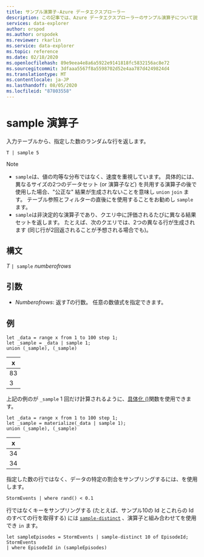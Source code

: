 ```yaml
---
title: サンプル演算子-Azure データエクスプローラー
description: この記事では、Azure データエクスプローラーのサンプル演算子について説明します。
services: data-explorer
author: orspod
ms.author: orspodek
ms.reviewer: rkarlin
ms.service: data-explorer
ms.topic: reference
ms.date: 02/18/2020
ms.openlocfilehash: 89e9eea4e8a6a5922e9141818fc5832156ac8e72
ms.sourcegitcommit: 3dfaaa5567f8a5598702d52e4aa787d4249824d4
ms.translationtype: MT
ms.contentlocale: ja-JP
ms.lasthandoff: 08/05/2020
ms.locfileid: "87803558"
---
```

# <a name="sample-operator"></a>sample 演算子

入力テーブルから、指定した数のランダムな行を返します。

```kusto
T | sample 5
```

> [!NOTE]
> * `sample`は、値の均等な分布ではなく、速度を重視しています。 具体的には、異なるサイズの2つのデータセット (or 演算子など) を共用する演算子の後で使用した場合、"公正な" 結果が生成されないことを意味し `union` `join` ます。 テーブル参照とフィルターの直後にを使用することをお勧めし `sample` ます。
> * `sample`は非決定的な演算子であり、クエリ中に評価されるたびに異なる結果セットを返します。 たとえば、次のクエリでは、2つの異なる行が生成されます (同じ行が2回返されることが予想される場合でも)。

## <a name="syntax"></a>構文

*T* `| sample` *numberofrows*

## <a name="arguments"></a>引数

* *Numberofrows*: 返す*T*の行数。 任意の数値式を指定できます。

## <a name="examples"></a>例

```kusto
let _data = range x from 1 to 100 step 1;
let _sample = _data | sample 1;
union (_sample), (_sample)
```

| x   |
| --- |
| 83  |
| 3   |

上記の例のが `_sample` 1 回だけ計算されるように、[具体化 ()](./materializefunction.md)関数を使用できます。

```kusto
let _data = range x from 1 to 100 step 1;
let _sample = materialize(_data | sample 1);
union (_sample), (_sample)
```

| x   |
| --- |
| 34  |
| 34  |

指定した数の行ではなく、データの特定の割合をサンプリングするには、を使用します。

<!-- csl: https://help.kusto.windows.net:443/Samples -->
```kusto
StormEvents | where rand() < 0.1
```

行ではなくキーをサンプリングする (たとえば、サンプル10の Id とこれらの Id のすべての行を取得する) には [`sample-distinct`](./sampledistinctoperator.md) 、演算子と組み合わせてを使用でき `in` ます。


<!-- csl: https://help.kusto.windows.net:443/Samples -->
```kusto
let sampleEpisodes = StormEvents | sample-distinct 10 of EpisodeId;
StormEvents
| where EpisodeId in (sampleEpisodes)
```

